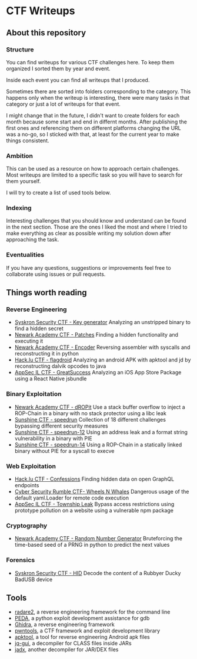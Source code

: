 # CTF Writeups

## About this repository

### Structure

You can find writeups for various CTF challenges here. To keep them organized I sorted them by year and event.

Inside each event you can find all writeups that I produced.

Sometimes there are sorted into folders corresponding to the category. This happens only when the writeup is interesting, there were many tasks in that category or just a lot of writeups for that event.

I might change that in the future, I didn't want to create folders for each month because some start and end in differnt months. After publishing the first ones and referencing them on different platforms changing the URL was a no-go, so I sticked with that, at least for the current year to make things consistent.

### Ambition

This can be used as a resource on how to approach certain challenges. Most writeups are limited to a specific task so you will have to search for them yourself.

I will try to create a list of used tools below.

### Indexing

Interesting challenges that you should know and understand can be found in the next section. Those are the ones I liked the most and where I tried to make everything as clear as possible writing my solution down after approaching the task.

### Eventualities

If you have any questions, suggestions or improvements feel free to collaborate using issues or pull requests.

## Things worth reading

### Reverse Engineering

 - [Syskron Security CTF - Key generator](2020/syskron/key-generator.md) Analyzing an unstripped binary to find a hidden secret
 - [Newark Academy CTF - Patches](2020/newark-academy/reverse-engineering/patches.md) Finding a hidden functionality and executing it
 - [Newark Academy CTF - Encoder](2020/newark-academy/reverse-engineering/encoder.md) Reversing assembler with syscalls and reconstructing it in python
 - [Hack.lu CTF - flagdroid](2020/hacklu/flagdroid.md) Analyzing an android APK with apktool and jd by reconstructing dalvik opcodes to java
 - [AppSec IL CTF - GreatSuccess](2020/appsec-il/greatsuccess.md) Analyzing an iOS App Store Package using a React Native jsbundle

### Binary Exploitation

 - [Newark Academy CTF - dROPit](2020/newark-academy/binary-exploitation/dropit.md) Use a stack buffer overflow to inject a ROP-Chain in a binary with no stack protector using a libc leak
 - [Sunshine CTF - speedrun](2020/sunshine/speedrun/) Collection of 18 different challenges bypassing different security measures
 - [Sunshine CTF - speedrun-12](2020/sunshine/speedrun/speedrun-12.md) Using an address leak and a format string vulnerability in a binary with PIE 
 - [Sunshine CTF - speedrun-14](2020/sunshine/speedrun/speedrun-14.md) Using a ROP-Chain in a statically linked binary without PIE for a syscall to execve

### Web Exploitation

 - [Hack.lu CTF - Confessions](2020/hacklu/confessions.md) Finding hidden data on open GraphQL endpoints
 - [Cyber Security Rumble CTF- Wheels N Whales](2020/cybersecurityrumble/wheels-n-whales.md) Dangerous usage of the default yaml.Loader for remote code execution
 - [AppSec IL CTF - Township Leak](2020/appsec-il/township-leak.md) Bypass access restrictions using prototype pollution on a website using a vulnerable npm package

### Cryptography

 - [Newark Academy CTF - Random Number Generator](2020/newark-academy/random-number-generator.md) Bruteforcing the time-based seed of a PRNG in python to predict the next values

### Forensics

 - [Syskron Security CTF - HID](2020/syskron/hid.md) Decode the content of a Rubbyer Ducky BadUSB device

## Tools

 - [radare2](https://github.com/radareorg/radare2), a reverse engineering framework for the command line
 - [PEDA](https://github.com/longld/peda), a python exploit development assistance for gdb
 - [Ghidra](https://github.com/NationalSecurityAgency/ghidra), a reverse engineering framework
 - [pwntools](https://github.com/Gallopsled/pwntools), a CTF framework and exploit development library
 - [apktool](https://github.com/iBotPeaches/Apktool), a tool for reverse engineering Android apk files
 - [jq-gui](https://github.com/java-decompiler/jd-gui), a decompiler for CLASS files inside JARs
 - [jadx](https://github.com/skylot/jadx), another decompiler for JAR/DEX files
